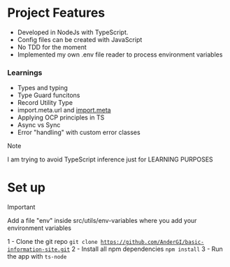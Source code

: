 # Project Features

- Developed in NodeJs with TypeScript.
- Config files can be created with JavaScript
- No TDD for the moment
- Implemented my own .env file reader to process environment variables

### Learnings

- Types and typing
- Type Guard funcitons
- Record Utility Type
- import.meta.url and [import.meta](https://developer.mozilla.org/es/docs/Web/JavaScript/Reference/Operators/import.meta)
- Applying OCP principles in TS
- Async vs Sync
- Error "handling" with custom error classes

> [!NOTE]
> I am trying to avoid TypeScript inference just for LEARNING PURPOSES

# Set up

> [!IMPORTANT]
> Add a file "env" inside src/utils/env-variables where you add your environment variables

1 - Clone the git repo <code>git clone https://github.com/AnderGI/basic-information-site.git</code>
2 - Install all npm dependencies <code>npm install</code>
3 - Run the app with <code>ts-node</code>
